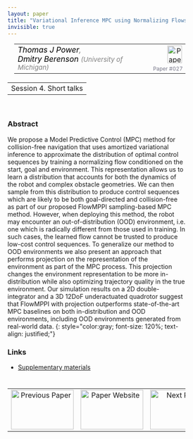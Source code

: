 ```yaml
---
layout: paper
title: "Variational Inference MPC using Normalizing Flows and Out-of-Distribution Projection"
invisible: true
---
```

<head>
<style>
* {
  box-sizing: border-box;
}

#myInput {
  background-position: 10px 10px;
  background-repeat: no-repeat;
  width: 100%;
  font-size: 100%;
  padding: 12px 20px 12px 40px;
  border: 1px solid #ddd;
  margin-bottom: 12px;
}

#myTable, #myTableA {
  border-collapse: collapse;
  width: 100%;
  border: 1px solid #ddd;
  font-size: 100%;
}

#myTable th, #myTable td, #myTableA th, #myTableA td {
  text-align: left;
  padding: 12px;
}

#myTable tr, #myTableA tr {
  border-bottom: 1px solid #ddd;
}

#myTable tr.header, #myTable tr:hover, #myTableA tr.header, #myTableA tr:hover {
  background-color: #f1f1f1;
}


#eventcounter1 a {
    font-size: 12px;
    color: #ffffff;
    display: block;
}

#eventcounter1 a:hover {
    text-decoration: none;
}

#eventcounter2 a {
    font-size: 12px;
    color: #ffffff;
    display: block;
}

#eventcounter2 a:hover {
    text-decoration: none;
}

</style>
</head>

<table width = "95%" style="padding-left: 15px; margin-left: auto; margin-right: 10px;">
<tr><td style = "vertical-align: top; padding-right: 25px;" rowspan="2">
<span style="color:black; font-size: 110%;"><i>
Thomas J Power<span style="color:gray; font-size: 100%">,</span><br>
Dmitry Berenson <span style="color:gray; font-size: 85%">(University of Michigan)</span>
</i></span>
</td>

<td style="text-align: right;"><a href="http://www.roboticsproceedings.org/rss18/p027.pdf"><img src="{{ site.baseurl }}/images/paper_link.png" alt="Paper Website" width = "33"  height = "40"/></a><br></td>
</tr>
<tr>
<td style="color:#777789; text-align:right; font-size: 75%; margin-right:10px;">Paper&nbsp;#027</td>
</tr>
</table>

<table width="80%" style="margin-top: 20px; margin-left: auto; margin-right: auto;">
  <tr>
    <td style="text-align:center;">Session 4. Short talks</td>
  </tr>
</table>
<br>


### Abstract
We propose a Model Predictive Control (MPC) method for collision-free navigation that uses amortized variational inference to approximate the distribution of optimal control sequences by training a normalizing flow conditioned on the start, goal and environment. This representation allows us to learn a distribution that accounts for both the dynamics of the robot and complex obstacle geometries. We can then sample from this distribution to produce control sequences which are likely to be both goal-directed and collision-free as part of our proposed FlowMPPI sampling-based MPC method. However, when deploying this method, the robot may encounter an out-of-distribution (OOD) environment, i.e. one which is radically different from those used in training. In such cases, the learned flow cannot be trusted to produce low-cost control sequences. To generalize our method to OOD environments we also present an approach that performs projection on the representation of the environment as part of the MPC process. This projection changes the environment representation to be more in-distribution while also optimizing trajectory quality in the true environment. Our simulation results on a 2D double-integrator and a 3D 12DoF underactuated quadrotor suggest that FlowMPPI with projection outperforms state-of-the-art MPC baselines on both in-distribution and OOD environments, including OOD environments generated from real-world data.
{: style="color:gray; font-size: 120%; text-align: justified;"}


### Links
- [Supplementary materials](http://www.roboticsproceedings.org/rss18/p027_sup.pdf)

<table width="100%" style="margin-top:40px;">
<tr>
    <td style="width: 30%; text-align: center;"><a href="{{ site.baseurl }}/program/papers/026/">
<img src="{{ site.baseurl }}/images/previous_paper_icon.png"
       alt="Previous Paper" width = "142"  height = "90"/> 
</a> </td>
<td style="text-align: center;"><a href="{{ site.baseurl }}/program/papers">
<img src="{{ site.baseurl }}/images/overview_icon.png"
       alt="Paper Website" width = "142"  height = "90"/> 
</a> </td>
    <td style="width: 30%; text-align: center;"><a href="{{ site.baseurl }}/program/papers/028/">
    <img src="{{ site.baseurl }}/images/next_paper_icon.png"
        alt="Next Paper" width = "142"  height = "90"/>
    </a></td>
</tr>
</table>
